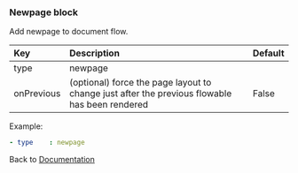 

### <a name="manual"></a> Newpage block

Add newpage to document flow.

| Key       |      Description      | Default |
|:----------|:--------------------- |:---------|
| type      |  newpage              |
| onPrevious|  (optional) force the page layout to change just after the previous flowable has been rendered         | False |

Example:
```YAML
- type    : newpage
```

Back to [Documentation](../../../README.md#block_basic)
